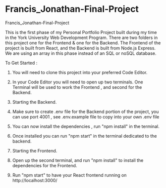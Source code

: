 # Francis_Jonathan-Final-Project
Francis_Jonathan-Final-Project

This is the first phase of my Personal Portfolio Project built during my time in the York University Web Development Program. There are two folders in this project one for the Frontend & one for the Backend.
The Frontend of the project is built from React, and the Backend is built from Node.js Express. We are using an array in this phase instead of an SQL or noSQL database. 

To Get Started :

1) You will need to clone this project into your preferred Code Editor.
2) In your Code Editor you will need to open up two terminals. One Terminal will be used to work the Frontend , and second for the Backend.

3) Starting the Backend.
4) Make sure to create .env file for the Backend portion of the project, you can use port 4001 , see .env.example file to copy into your own .env file
5) You can now install the dependencies , run "npm install" in the terminal.
6) Once installed you can run "npm start" in the terminal dedicated to the backend.

7) Starting the Frontend.
8) Open up the second terminal, and run "npm install" to install the dependencies for the Frontend.
9) Run "npm start" to have your React frontend running on http://localhost:3000/

